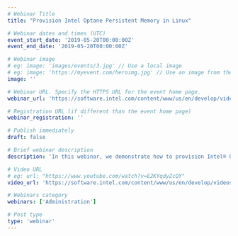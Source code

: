 ```yaml
---
# Webinar Title
title: "Provision Intel Optane Persistent Memory in Linux"

# Webinar dates and times (UTC)
event_start_date: '2019-05-20T00:00:00Z'
event_end_date: '2019-05-20T00:00:00Z'

# Webinar image
# eg: image: 'images/events/3.jpg' // Use a local image
# eg: image: 'https://myevent.com/heroimg.jpg' // Use an image from the event website
image: ''

# Webinar URL. Specify the HTTPS URL for the event home page.
webinar_url: 'https://software.intel.com/content/www/us/en/develop/videos/provisioning-intel-optane-dc-persistent-memory-modules-in-linux.html'

# Registration URL (if different than the event home page)
webinar_registration: ''

# Publish immediately
draft: false

# Brief webinar description
description: 'In this webinar, we demonstrate how to provision Intel® Optane™ DC persistent memory in Linux* using the open source ipmctl and ndctl utilities.'

# Video URL
# eg: url: "https://www.youtube.com/watch?v=E2KYqdyZcQY"
video_url: 'https://software.intel.com/content/www/us/en/develop/videos/provisioning-intel-optane-dc-persistent-memory-modules-in-linux.html'

# Webinars category
webinars: ['Administration']

# Post type
type: 'webinar'
---
```


<!--- Do not write any content here. The front matter is the only required information. -->
